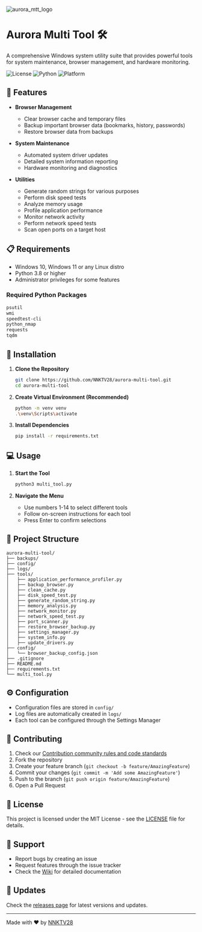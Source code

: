![aurora_mtt_logo](https://github.com/user-attachments/assets/fdb5e547-399e-4b3e-a698-689cbb352675)
# Aurora Multi Tool 🛠️

A comprehensive Windows system utility suite that provides powerful tools for system maintenance, browser management, and hardware monitoring.

![License](https://img.shields.io/badge/license-MIT-blue.svg)
![Python](https://img.shields.io/badge/python-3.8+-blue.svg)
![Platform](https://img.shields.io/badge/platform-Windows-lightgrey.svg)

## 🚀 Features

- **Browser Management**
  - Clear browser cache and temporary files
  - Backup important browser data (bookmarks, history, passwords)
  - Restore browser data from backups

- **System Maintenance**
  - Automated system driver updates
  - Detailed system information reporting
  - Hardware monitoring and diagnostics

- **Utilities**
  - Generate random strings for various purposes
  - Perform disk speed tests
  - Analyze memory usage
  - Profile application performance
  - Monitor network activity
  - Perform network speed tests
  - Scan open ports on a target host

## 📋 Requirements

- Windows 10,  Windows 11 or any Linux distro
- Python 3.8 or higher
- Administrator privileges for some features

### Required Python Packages
```bash
psutil
wmi
speedtest-cli
python_nmap
requests
tqdm
```

## 🔧 Installation

1. **Clone the Repository**
   ```bash
   git clone https://github.com/NNKTV28/aurora-multi-tool.git
   cd aurora-multi-tool
   ```

2. **Create Virtual Environment (Recommended)**
   ```bash
   python -m venv venv
   .\venv\Scripts\activate
   ```

3. **Install Dependencies**
   ```bash
   pip install -r requirements.txt
   ```

## 💻 Usage

1. **Start the Tool**
   ```bash
   python3 multi_tool.py
   ```

2. **Navigate the Menu**
   - Use numbers 1-14 to select different tools
   - Follow on-screen instructions for each tool
   - Press Enter to confirm selections

## 📁 Project Structure

```
aurora-multi-tool/
├── backups/
├── config/
├── logs/
├── tools/
│   ├── application_performance_profiler.py
│   ├── backup_browser.py
│   ├── clean_cache.py
│   ├── disk_speed_test.py
│   ├── generate_random_string.py
│   ├── memory_analysis.py
│   ├── network_monitor.py
│   ├── network_speed_test.py
│   ├── port_scanner.py
│   ├── restore_browser_backup.py
│   ├── settings_manager.py
│   ├── system_info.py
│   ├── update_drivers.py
├── config/
│   └── browser_backup_config.json
├── .gitignore
├── README.md
├── requirements.txt
└── multi_tool.py
```

## ⚙️ Configuration

- Configuration files are stored in `config/`
- Log files are automatically created in `logs/`
- Each tool can be configured through the Settings Manager

## 🤝 Contributing
1. Check our [Contribution community rules and code standards](https://github.com/NNKTV28/aurora-multi-tool/wiki/Contributing)
2. Fork the repository
3. Create your feature branch (`git checkout -b feature/AmazingFeature`)
4. Commit your changes (`git commit -m 'Add some AmazingFeature'`)
5. Push to the branch (`git push origin feature/AmazingFeature`)
6. Open a Pull Request

## 📝 License

This project is licensed under the MIT License - see the [LICENSE](LICENSE) file for details.

## 🔰 Support

- Report bugs by creating an issue
- Request features through the issue tracker
- Check the [Wiki](../../wiki) for detailed documentation

## 🔄 Updates

Check the [releases page](../../releases) for latest versions and updates.

---

Made with ❤️ by [NNKTV28](https://github.com/NNKTV28)
